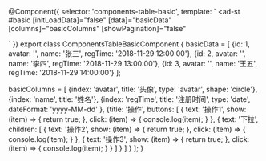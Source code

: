@Component({
  selector: 'components-table-basic',
  template: `
  <ad-st
    #basic
    [initLoadData]="false"
    [data]="basicData"
    [columns]="basicColumns"
    [showPagination]="false"
  >
  </ad-st>
  `
})
export class ComponentsTableBasicComponent {
  basicData = [
    {id: 1, avatar: '', name: '张三', regTime: '2018-11-29 12:00:00'},
    {id: 2, avatar: '', name: '李四', regTime: '2018-11-29 13:00:00'},
    {id: 3, avatar: '', name: '王五', regTime: '2018-11-29 14:00:00'}
  ];

  basicColumns = [
    {index: 'avatar', title: '头像', type: 'avatar', shape: 'circle'},
    {index: 'name', title: '姓名'},
    {index: 'regTime', title: '注册时间', type: 'date', dateFormat: 'yyyy-MM-dd' },
    {title: '操作',
          buttons: [
            {
              text: '操作1',
              show: (item) => {
                return true;
              },
              click: (item) => {
                console.log(item);
              }
            },
            {
              text: '下拉',
              children: [
                {
                  text: '操作2',
                  show: (item) => {
                    return true;
                  },
                  click: (item) => {
                    console.log(item);
                  }
                },
                {
                  text: '操作3',
                  show: (item) => {
                    return true;
                  },
                  click: (item) => {
                    console.log(item);
                  }
                }
              ]
            }
          ]
    }
  ];
}
